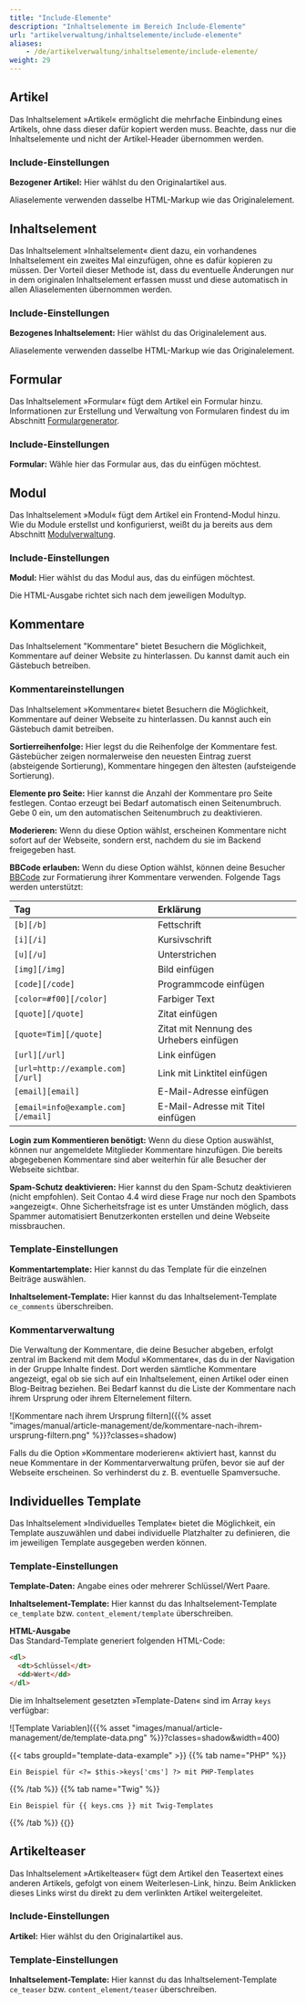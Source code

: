 ```yaml
---
title: "Include-Elemente"
description: "Inhaltselemente im Bereich Include-Elemente"
url: "artikelverwaltung/inhaltselemente/include-elemente"
aliases:
    - /de/artikelverwaltung/inhaltselemente/include-elemente/
weight: 29
---
```



## Artikel

Das Inhaltselement »Artikel« ermöglicht die mehrfache Einbindung eines Artikels, ohne dass dieser dafür kopiert werden 
muss. Beachte, dass nur die Inhaltselemente und nicht der Artikel-Header übernommen werden.


### Include-Einstellungen

**Bezogener Artikel:** Hier wählst du den Originalartikel aus.

Aliaselemente verwenden dasselbe HTML-Markup wie das Originalelement.


## Inhaltselement

Das Inhaltselement »Inhaltselement« dient dazu, ein vorhandenes Inhaltselement ein zweites Mal einzufügen, ohne es 
dafür kopieren zu müssen. Der Vorteil dieser Methode ist, dass du eventuelle Änderungen nur in dem originalen 
Inhaltselement erfassen musst und diese automatisch in allen Aliaselementen übernommen werden.


### Include-Einstellungen

**Bezogenes Inhaltselement:** Hier wählst du das Originalelement aus.

Aliaselemente verwenden dasselbe HTML-Markup wie das Originalelement.


## Formular

Das Inhaltselement »Formular« fügt dem Artikel ein Formular hinzu. Informationen zur Erstellung und Verwaltung von 
Formularen findest du im Abschnitt [Formulargenerator](/de/formulargenerator/).


### Include-Einstellungen

**Formular:** Wähle hier das Formular aus, das du einfügen möchtest.


## Modul

Das Inhaltselement »Modul« fügt dem Artikel ein Frontend-Modul hinzu. Wie du Module erstellst und konfigurierst, weißt 
du ja bereits aus dem Abschnitt [Modulverwaltung](/de/layout/modulverwaltung/).


### Include-Einstellungen

**Modul:** Hier wählst du das Modul aus, das du einfügen möchtest.

Die HTML-Ausgabe richtet sich nach dem jeweiligen Modultyp.


## Kommentare

Das Inhaltselement "Kommentare" bietet Besuchern die Möglichkeit, Kommentare auf deiner Website zu hinterlassen. Du 
kannst damit auch ein Gästebuch betreiben.


### Kommentareinstellungen

Das Inhaltselement »Kommentare« bietet Besuchern die Möglichkeit, Kommentare auf deiner Webseite zu hinterlassen. Du 
kannst auch ein Gästebuch damit betreiben.

**Sortierreihenfolge:** Hier legst du die Reihenfolge der Kommentare fest. Gästebücher zeigen normalerweise den 
neuesten Eintrag zuerst (absteigende Sortierung), Kommentare hingegen den ältesten (aufsteigende Sortierung).

**Elemente pro Seite:** Hier kannst die Anzahl der Kommentare pro Seite festlegen. Contao erzeugt bei Bedarf 
automatisch einen Seitenumbruch. Gebe 0 ein, um den automatischen Seitenumbruch zu deaktivieren.

**Moderieren:** Wenn du diese Option wählst, erscheinen Kommentare nicht sofort auf der Webseite, sondern erst, nachdem 
du sie im Backend freigegeben hast.

**BBCode erlauben:** Wenn du diese Option wählst, können deine Besucher [BBCode](https://de.wikipedia.org/wiki/BBCode) 
zur Formatierung ihrer Kommentare verwenden. Folgende Tags werden unterstützt:

| Tag                                   | Erklärung                                    |
|:--------------------------------------|:---------------------------------------------|
| `[b][/b]`                             | Fettschrift                                  |
| `[i][/i]`                             | Kursivschrift                                |
| `[u][/u]`                             | Unterstrichen                                |
| `[img][/img]`                         | Bild einfügen                               |
| `[code][/code]`                       | Programmcode einfügen                       |
| `[color=#f00][/color]`                | Farbiger Text                                |
| `[quote][/quote]`                     | Zitat einfügen                              |
| `[quote=Tim][/quote]`                 | Zitat mit Nennung des Urhebers einfügen     |
| `[url][/url]`                         | Link einfügen                               |
| `[url=http://example.com][/url]`      | Link mit Linktitel einfügen                 |
| `[email][email]`                      | E-Mail-Adresse einfügen                     |
| `[email=info@example.com][/email]`    | E-Mail-Adresse mit Titel einfügen           |

**Login zum Kommentieren benötigt:** Wenn du diese Option auswählst, können nur angemeldete Mitglieder Kommentare 
hinzufügen. Die bereits abgegebenen Kommentare sind aber weiterhin für alle Besucher der Webseite sichtbar.

**Spam-Schutz deaktivieren:** Hier kannst du den Spam-Schutz deaktivieren (nicht empfohlen). Seit Contao 4.4 
wird diese Frage nur noch den Spambots »angezeigt«. Ohne Sicherheitsfrage ist es unter Umständen möglich, dass Spammer 
automatisiert Benutzerkonten erstellen und deine Webseite missbrauchen.


### Template-Einstellungen

**Kommentartemplate:** Hier kannst du das Template für die einzelnen Beiträge auswählen.

**Inhaltselement-Template:** Hier kannst du das Inhaltselement-Template `ce_comments` überschreiben.


### Kommentarverwaltung

Die Verwaltung der Kommentare, die deine Besucher abgeben, erfolgt zentral im Backend mit dem Modul »Kommentare«, das 
du in der Navigation in der Gruppe Inhalte findest. Dort werden sämtliche Kommentare angezeigt, egal ob sie sich auf 
ein Inhaltselement, einen Artikel oder einen Blog-Beitrag beziehen. Bei Bedarf kannst du die Liste der Kommentare nach 
ihrem Ursprung oder ihrem Elternelement filtern.

![Kommentare nach ihrem Ursprung filtern]({{% asset "images/manual/article-management/de/kommentare-nach-ihrem-ursprung-filtern.png" %}}?classes=shadow)

Falls du die Option »Kommentare moderieren« aktiviert hast, kannst du neue Kommentare in der Kommentarverwaltung prüfen, 
bevor sie auf der Webseite erscheinen. So verhinderst du z. B. eventuelle Spamversuche.


## Individuelles Template

Das Inhaltselement »Individuelles Template« bietet die Möglichkeit, ein Template auszuwählen und dabei individuelle 
Platzhalter zu definieren, die im jeweiligen Template ausgegeben werden können.


### Template-Einstellungen

**Template-Daten:** Angabe eines oder mehrerer Schlüssel/Wert Paare.

**Inhaltselement-Template:** Hier kannst du das Inhaltselement-Template `ce_template` bzw. `content_element/template` 
überschreiben.

**HTML-Ausgabe**  
Das Standard-Template generiert folgenden HTML-Code:

```html
<dl>
  <dt>Schlüssel</dt>
  <dd>Wert</dd>
</dl>
```

Die im Inhaltselement gesetzten »Template-Daten« sind im Array `keys` verfügbar: 

![Template Variablen]({{% asset "images/manual/article-management/de/template-data.png" %}}?classes=shadow&width=400)

{{< tabs groupId="template-data-example" >}}
{{% tab name="PHP" %}}
```
Ein Beispiel für <?= $this->keys['cms'] ?> mit PHP-Templates 
```
{{% /tab %}}
{{% tab name="Twig" %}}
```twig
Ein Beispiel für {{ keys.cms }} mit Twig-Templates
```
{{% /tab %}}
{{</tabs>}}


## Artikelteaser

Das Inhaltselement »Artikelteaser« fügt dem Artikel den Teasertext eines anderen Artikels, gefolgt von einem
Weiterlesen-Link, hinzu. Beim Anklicken dieses Links wirst du direkt zu dem verlinkten Artikel weitergeleitet.


### Include-Einstellungen

**Artikel:** Hier wählst du den Originalartikel aus.


### Template-Einstellungen

**Inhaltselement-Template:** Hier kannst du das Inhaltselement-Template `ce_teaser` bzw. `content_element/teaser` 
überschreiben.